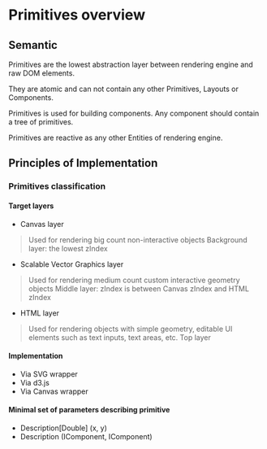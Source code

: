 # Primitives overview

## Semantic

Primitives are the lowest abstraction layer between rendering engine and raw DOM elements.

They are atomic and can not contain any other Primitives, Layouts or Components.

Primitives is used for building components. Any component should contain a tree of primitives.

Primitives are reactive as any other Entities of rendering engine.

## Principles of Implementation

### Primitives classification

#### Target layers

* Canvas layer
> Used for rendering big count non-interactive objects
> Background layer: the lowest zIndex
* Scalable Vector Graphics layer
> Used for rendering medium count custom interactive geometry objects
> Middle layer: zIndex is between Canvas zIndex and HTML zIndex
* HTML layer
> Used for rendering objects with simple geometry, editable UI elements such as text inputs, text areas, etc.
> Top layer

#### Implementation

* Via SVG wrapper
* Via d3.js
* Via Canvas wrapper

#### Minimal set of parameters describing primitive

* Description[Double] (x, y)
* Description (IComponent, IComponent)